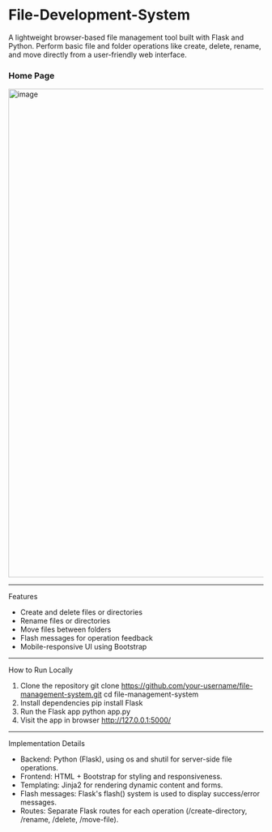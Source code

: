 # File-Development-System

A lightweight browser-based file management tool built with Flask and Python. Perform basic file
and folder operations like create, delete, rename, and move directly from a user-friendly web
interface.

### Home Page
<img width="1098" height="964" alt="image" src="https://github.com/user-attachments/assets/a5a269c6-5601-4759-90af-e471788363e3" />

---
Features
- Create and delete files or directories
- Rename files or directories
- Move files between folders
- Flash messages for operation feedback
- Mobile-responsive UI using Bootstrap

---
How to Run Locally
1. Clone the repository
 git clone https://github.com/your-username/file-management-system.git
 cd file-management-system
2. Install dependencies
 pip install Flask
3. Run the Flask app
 python app.py
4. Visit the app in browser
 http://127.0.0.1:5000/

---
Implementation Details
- Backend: Python (Flask), using os and shutil for server-side file operations.
- Frontend: HTML + Bootstrap for styling and responsiveness.
- Templating: Jinja2 for rendering dynamic content and forms.
- Flash messages: Flask's flash() system is used to display success/error messages.
- Routes: Separate Flask routes for each operation (/create-directory, /rename, /delete, /move-file).
